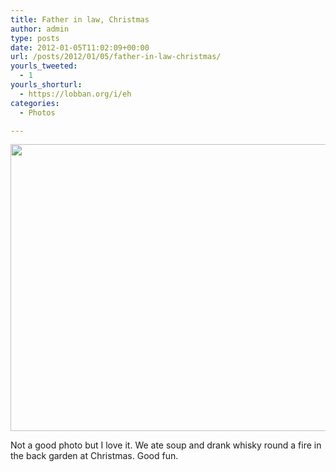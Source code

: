 ```yaml
---
title: Father in law, Christmas
author: admin
type: posts
date: 2012-01-05T11:02:09+00:00
url: /posts/2012/01/05/father-in-law-christmas/
yourls_tweeted:
  - 1
yourls_shorturl:
  - https://lobban.org/i/eh
categories:
  - Photos

---
```

<img class="alignnone size-large wp-image-1469216392" title="P1090568" src="https://lobban.org/wp-content/uploads/2012/01/P1090568-612x459.jpg" alt="" width="612" height="459" />

Not a good photo but I love it. We ate soup and drank whisky round a fire in the back garden at Christmas. Good fun.